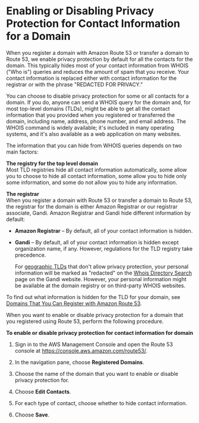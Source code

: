 # Enabling or Disabling Privacy Protection for Contact Information for a Domain<a name="domain-privacy-protection"></a>

When you register a domain with Amazon Route 53 or transfer a domain to Route 53, we enable privacy protection by default for all the contacts for the domain\. This typically hides most of your contact information from WHOIS \("Who is"\) queries and reduces the amount of spam that you receive\. Your contact information is replaced either with contact information for the registrar or with the phrase "REDACTED FOR PRIVACY\."

You can choose to disable privacy protection for some or all contacts for a domain\. If you do, anyone can send a WHOIS query for the domain and, for most top\-level domains \(TLDs\), might be able to get all the contact information that you provided when you registered or transferred the domain, including name, address, phone number, and email address\. The WHOIS command is widely available; it's included in many operating systems, and it's also available as a web application on many websites\.

The information that you can hide from WHOIS queries depends on two main factors:

**The registry for the top level domain**  
Most TLD registries hide all contact information automatically, some allow you to choose to hide all contact information, some allow you to hide only some information, and some do not allow you to hide any information\.

**The registrar**  
When you register a domain with Route 53 or transfer a domain to Route 53, the registrar for the domain is either Amazon Registrar or our registrar associate, Gandi\. Amazon Registrar and Gandi hide different information by default:  

+ **Amazon Registrar** – By default, all of your contact information is hidden\. 

+ **Gandi** – By default, all of your contact information is hidden except organization name, if any\. However, regulations for the TLD registry take precedence\. 

  For [geographic TLDs](http://docs.aws.amazon.com/Route53/latest/DeveloperGuide/registrar-tld-list.html#registrar-tld-list-geographic) that don't allow privacy protection, your personal information will be marked as "redacted" on the [Whois Directory Search](https://v4.gandi.net/whois) page on the Gandi website\. However, your personal information might be available at the domain registry or on third\-party WHOIS websites\. 

To find out what information is hidden for the TLD for your domain, see [Domains That You Can Register with Amazon Route 53](registrar-tld-list.md)\.

When you want to enable or disable privacy protection for a domain that you registered using Route 53, perform the following procedure\.

**To enable or disable privacy protection for contact information for domain**

1. Sign in to the AWS Management Console and open the Route 53 console at [https://console\.aws\.amazon\.com/route53/](https://console.aws.amazon.com/route53/)\.

1. In the navigation pane, choose **Registered Domains**\.

1. Choose the name of the domain that you want to enable or disable privacy protection for\.

1. Choose **Edit Contacts**\.

1. For each type of contact, choose whether to hide contact information\. 

1. Choose **Save**\.